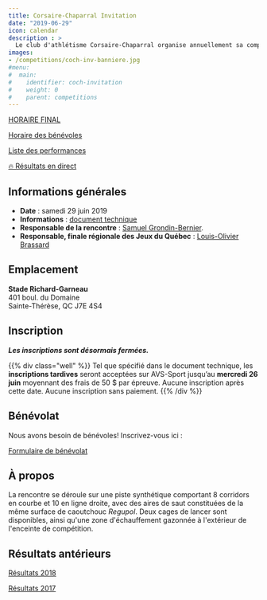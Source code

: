 ```yaml
---
title: Corsaire-Chaparral Invitation
date: "2019-06-29"
icon: calendar
description : >
  Le club d'athlétisme Corsaire-Chaparral organise annuellement sa compétition estivale avec, au programme, un ensemble d'épreuves pour les athlètes de catégories benjamine à senior.
images:
- /competitions/coch-inv-banniere.jpg
#menu:
#  main:
#    identifier: coch-invitation
#    weight: 0
#    parent: competitions
---
```


[HORAIRE FINAL](https://assets.corsaire-chaparral.org/competitions/2019/coch-invitation/horaire-final-coch-invitation-2019.pdf)

[Horaire des bénévoles](https://assets.corsaire-chaparral.org/competitions/2019/coch-invitation/horaire-benevoles-coch-invitation-2019.pdf)  

[Liste des performances](https://assets.corsaire-chaparral.org/competitions/2019/coch-invitation/liste-perf-coch-invitation-2019.pdf)

<a href="/resultats/direct/" class="btn btn-primary">🔥 Résultats en direct <span class="icon icon-angle-right"></span></a>

## Informations générales

- **Date** : samedi 29 juin 2019
- **Informations** : [document technique](https://assets.corsaire-chaparral.org/competitions/2019/coch-invitation/document-technique-coch-invitation-2019.pdf)
- **Responsable de la rencontre** : [Samuel Grondin-Bernier](mailto:samuel@corsaire-chaparral.org).
- **Responsable, finale régionale des Jeux du Québec** : [Louis-Olivier Brassard](mailto:louis@athlaurentides.ca)


## Emplacement

**Stade Richard-Garneau**  
401 boul. du Domaine  
Sainte-Thérèse, QC J7E 4S4

## Inscription

***Les inscriptions sont désormais fermées.***

{{% div class="well" %}}
Tel que spécifié dans le document technique, les **inscriptions tardives** seront acceptées sur AVS-Sport jusqu’au **mercredi 26 juin** moyennant des frais de 50&nbsp;$ par épreuve. Aucune inscription après cette date. Aucune inscription sans paiement.
{{% /div %}}

## Bénévolat

Nous avons besoin de bénévoles! Inscrivez-vous ici :

<a href="https://campagnes.corsaire-chaparral.org/benevolat-coch-invitation-2019" class="btn btn-primary">Formulaire de bénévolat <span class="icon icon-pencil"></span></a>

## À propos

La rencontre se déroule sur une piste synthétique comportant 8 corridors en courbe et 10 en ligne droite, avec des aires de saut constituées de la même surface de caoutchouc *Regupol*. Deux cages de lancer sont disponibles, ainsi qu'une zone d'échauffement gazonnée à l'extérieur de l'enceinte de compétition.

## Résultats antérieurs

[Résultats 2018](/resultats/2018/corsaire-chaparral-invitation/)

[Résultats 2017](/resultats/2017/corsaire-chaparal-invitation/)

<!--
## Partenaires

Le Corsaire-Chaparral tient à remercier ses principaux partenaires lors de l'événement, lesquels offrent un précieux soutien pour la tenue d'événements d'envergure tel que le Corsaire-Chaparral Invitation.

- [Boston Pizza Sainte-Thérèse](https://bostonpizza.com/fr)
- [Sports Experts Place Rosemère](https://www.sportsexperts.ca)
- [Rôtisserie Scores Sainte-Thérèse](https://www.scores.ca/restaurant/28-rotisserie-scores-sainte-therese.html)
- Club optimiste de Sainte-Thérèse
- [Ramez Ayoub, député fédéral de Thérèse-de-Blainville](http://rayoub.liberal.ca/)
- [Municipalité d'Oka](http://municipalite.oka.qc.ca/)
-->
